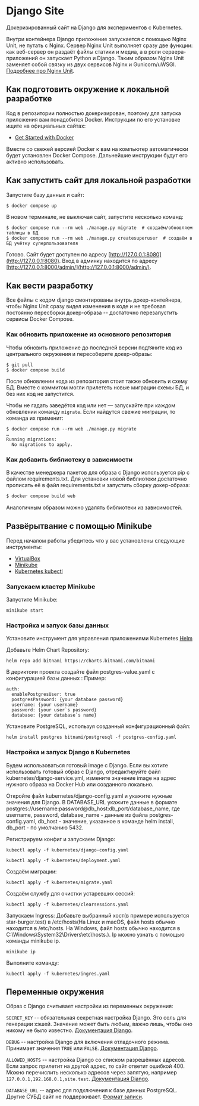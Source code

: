 # Django Site

Докеризированный сайт на Django для экспериментов с Kubernetes.

Внутри контейнера Django приложение запускается с помощью Nginx Unit, не путать с Nginx. Сервер Nginx Unit выполняет сразу две функции: как веб-сервер он раздаёт файлы статики и медиа, а в роли сервера-приложений он запускает Python и Django. Таким образом Nginx Unit заменяет собой связку из двух сервисов Nginx и Gunicorn/uWSGI. [Подробнее про Nginx Unit](https://unit.nginx.org/).

## Как подготовить окружение к локальной разработке

Код в репозитории полностью докеризирован, поэтому для запуска приложения вам понадобится Docker. Инструкции по его установке ищите на официальных сайтах:

- [Get Started with Docker](https://www.docker.com/get-started/)

Вместе со свежей версией Docker к вам на компьютер автоматически будет установлен Docker Compose. Дальнейшие инструкции будут его активно использовать.

## Как запустить сайт для локальной разработки

Запустите базу данных и сайт:

```shell
$ docker compose up
```

В новом терминале, не выключая сайт, запустите несколько команд:

```shell
$ docker compose run --rm web ./manage.py migrate  # создаём/обновляем таблицы в БД
$ docker compose run --rm web ./manage.py createsuperuser  # создаём в БД учётку суперпользователя
```

Готово. Сайт будет доступен по адресу [http://127.0.0.1:8080](http://127.0.0.1:8080). Вход в админку находится по адресу [http://127.0.0.1:8000/admin/](http://127.0.0.1:8000/admin/).

## Как вести разработку

Все файлы с кодом django смонтированы внутрь докер-контейнера, чтобы Nginx Unit сразу видел изменения в коде и не требовал постоянно пересборки докер-образа -- достаточно перезапустить сервисы Docker Compose.

### Как обновить приложение из основного репозитория

Чтобы обновить приложение до последней версии подтяните код из центрального окружения и пересоберите докер-образы:

``` shell
$ git pull
$ docker compose build
```

После обновлении кода из репозитория стоит также обновить и схему БД. Вместе с коммитом могли прилететь новые миграции схемы БД, и без них код не запустится.

Чтобы не гадать заведётся код или нет — запускайте при каждом обновлении команду `migrate`. Если найдутся свежие миграции, то команда их применит:

```shell
$ docker compose run --rm web ./manage.py migrate
…
Running migrations:
  No migrations to apply.
```

### Как добавить библиотеку в зависимости

В качестве менеджера пакетов для образа с Django используется pip с файлом requirements.txt. Для установки новой библиотеки достаточно прописать её в файл requirements.txt и запустить сборку докер-образа:

```sh
$ docker compose build web
```

Аналогичным образом можно удалять библиотеки из зависимостей.

## Развёрытвание с помощью Minikube
Перед началом работы убедитесь что у вас установлены следующие инструменты:
- [VirtualBox](https://virtualbox.org)
- [Minikube](https://minikube.sigs.k8s.io)
- [Kubernetes kubectl](https://kubernetes.io/ru/docs/tasks/tools/install-kubectl/)

### Запускаем кластер Minikube
Запустите Minikube:
```shell
minikube start
```
### Настройка и запуск базы данных
Установите инструмент для управления приложениями Kubernetes [Helm](https://helm.sh/)

Добавьте Helm Chart Repository:

```
helm repo add bitnami https://charts.bitnami.com/bitnami
```

В дериктоии проекта создайте файл postgres-value.yaml с конфигурацией базы данных :
Пример:
```
auth:
  enablePostgresUser: true
  postgresPassword: {your database password}
  username: {your username}
  password: {your user`s password}
  database: {your database`s name}
```

Установите PostgreSQL, используя созданный конфигурационный файл:

```
helm install postgres bitnami/postgresql -f postgres-config.yaml
```

### Настройка и запуск Django в Kubernetes
Будем использоваться готовый image с Django. Если вы хотите использовать готовый образ с Django, отредактируйте файл kubernetes/django-service.yml, измените значение image на адрес нужного образа на Docker Hub или созданного локально.

Откройте файл kubernetes/django-config.yaml и укажите нужные значения для Django. В DATABASE_URL укажите данные в формате postgres://username:password@db_host:db_port/database_name, где username, password, database_name - данные из файла postgres-config.yaml, db_host - значение, указанное в команде helm install, db_port - по умолчанию 5432.

Регистрируем конфиг и запускаем Django:
```shell
kubectl apply -f kubernetes/django-config.yaml
```
```shell
kubectl apply -f kubernetes/deployment.yaml
```

Создаём миграции:
```shell
kubectl apply -f kubernetes/migrate.yaml
```
Создаём службу для очистки устаревших сессий:
```shell
kubectl apply -f kubernetes/clearsessions.yaml
```
Запускаем Ingress:
Добавьте выбранный хост(в примере используется star-burger.test) в /etc/hosts(На Linux и macOS, файл hosts обычно находится в /etc/hosts.
На Windows, файл hosts обычно находится в C:\Windows\System32\Drivers\etc\hosts.). Ip можно узнать с помощью команды minikube ip.
```shell
minikube ip
```
Выполните команду:
```shell
kubectl apply -f kubernetes/ingres.yaml
```
## Переменные окружения

Образ с Django считывает настройки из переменных окружения:

`SECRET_KEY` -- обязательная секретная настройка Django. Это соль для генерации хэшей. Значение может быть любым, важно лишь, чтобы оно никому не было известно. [Документация Django](https://docs.djangoproject.com/en/3.2/ref/settings/#secret-key).

`DEBUG` -- настройка Django для включения отладочного режима. Принимает значения `TRUE` или `FALSE`. [Документация Django](https://docs.djangoproject.com/en/3.2/ref/settings/#std:setting-DEBUG).

`ALLOWED_HOSTS` -- настройка Django со списком разрешённых адресов. Если запрос прилетит на другой адрес, то сайт ответит ошибкой 400. Можно перечислить несколько адресов через запятую, например `127.0.0.1,192.168.0.1,site.test`. [Документация Django](https://docs.djangoproject.com/en/3.2/ref/settings/#allowed-hosts).

`DATABASE_URL` -- адрес для подключения к базе данных PostgreSQL. Другие СУБД сайт не поддерживает. [Формат записи](https://github.com/jacobian/dj-database-url#url-schema).

